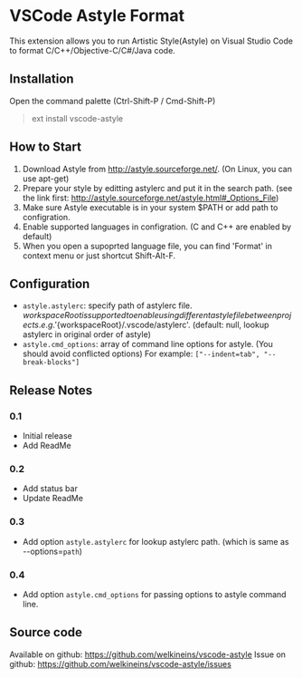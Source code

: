 # VSCode Astyle Format

This extension allows you to run Artistic Style(Astyle) on Visual Studio Code to format C/C++/Objective-C/C#/Java code.

## Installation

Open the command palette (Ctrl-Shift-P / Cmd-Shift-P)

> ext install vscode-astyle

## How to Start

1. Download Astyle from http://astyle.sourceforge.net/. (On Linux, you can use apt-get)
1. Prepare your style by editting astylerc and put it in the search path. (see the link first: http://astyle.sourceforge.net/astyle.html#_Options_File)
1. Make sure Astyle executable is in your system $PATH or add path to configration. 
1. Enable supported languages in configration. (C and C++ are enabled by default)
1. When you open a supoprted language file, you can find 'Format' in context menu or just shortcut Shift-Alt-F.

## Configuration

- `astyle.astylerc`: specify path of astylerc file. ${workspaceRoot} is supported to enable using different astyle file between projects. e.g. '${workspaceRoot}/.vscode/astylerc'. (default: null, lookup astylerc in original order of astyle)
- `astyle.cmd_options`: array of command line options for astyle. (You should avoid conflicted options) For example: `["--indent=tab", "--break-blocks"]`

## Release Notes

### 0.1

- Initial release
- Add ReadMe

### 0.2

- Add status bar
- Update ReadMe

### 0.3

- Add option `astyle.astylerc` for lookup astylerc path. (which is same as --options=`path`)

### 0.4

- Add option `astyle.cmd_options` for passing options to astyle command line.

## Source code

Available on github: https://github.com/welkineins/vscode-astyle
Issue on github: https://github.com/welkineins/vscode-astyle/issues